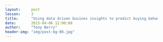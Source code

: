 ```yaml
---
layout:     post
lesson:		3
title:      "Using data driven busines insights to predict buying behaviros"
date:       2015-04-06 12:00:00
author:     "Tony Berry"
header-img: "img/post-bg-06.jpg"
---
```

